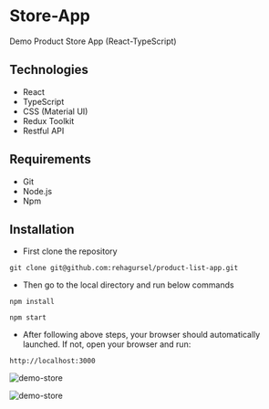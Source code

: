 # Store-App

Demo Product Store App (React-TypeScript)

## Technologies

- React
- TypeScript
- CSS (Material UI)
- Redux Toolkit
- Restful API

## Requirements

- Git
- Node.js
- Npm

## Installation

* First clone the repository

```
git clone git@github.com:rehagursel/product-list-app.git
```

* Then go to the local directory and run below commands

```
npm install

npm start
```

* After following above steps, your browser should automatically launched. If not, open your browser and run:

```
http://localhost:3000
```

![demo-store](https://res.cloudinary.com/di3ejxszt/image/upload/v1657455475/Portfolio/react-typescript-store-project/Screen_Shot_2022-07-10_at_15.17.33_qvsloc.png)

![demo-store](https://res.cloudinary.com/di3ejxszt/image/upload/v1657300254/Portfolio/react-typescript-store-project/Screen_Shot_2022-07-08_at_20.09.52_qn0cns.png)
